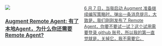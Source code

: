 <link href="assets/css/bootstrap.min.4.0.css" rel="stylesheet" />
<link href="assets/css/font-awesome-4.7.0/css/font-awesome.min.css" rel="stylesheet" />
<meta name="viewport" content="width=device-width, initial-scale=1">


<style>
  .md-typeset h1,
  .md-content__button {
    display: none;
  }

.md-typeset hr {
    display: none;
}

.as-grid {
    display: grid;
    grid-template-columns: repeat(auto-fit, minmax(360px, 1fr));
}



@media (min-width: 768px) { 
    .card-columns {
        column-count: 2;
    }
 }

@media (min-width: 1200px) { 
    .card-columns {
        column-count: 3;
    }

    .md-sidebar--primary {
    display: none;
    }
 }

a .card-title {
    color: rgb(55, 58, 60);
    font-size: 17px;
}

a .card-text {
    color: rgb(55, 58, 60);
    font-size: 14px;
}

a:hover {
    color: inherit;
    text-decoration: inherit;
}

nav a {
    font-size: 0.8rem !important;
    color: white;
    mix-blend-mode: difference;
}
</style>

<div class="as-grid m-t-md">
<div class="card-columns">
    
<div class="card">
    <a href="/blog/posts/tools/AI-tools/remote-agent/">
    <img class="card-img-top img-responsive" src="https://images.jieyu.ai/images/2025/05/remote-poster.png"/>
    <div class="card-body">
        <h4 class="card-title">Augment Remote Agent: 有了本地Agent，为什么你还需要Remote Agent?</h4>
        <p class="card-text">6 月 7 日，当我启动 Augment 准备继续编写策略时，弹出一条消息提示，大致是，我们刚刚发布了 Remote Agent，你要不要试一试？这个试用需要登录 github 账号，所以我的第一直觉就是，关掉它，我不需要它。<br><br><div style='widt...</p>
        <p class="card-text"><small class="text-muted"><i class="fa fa-calendar"></i>2025-06-10</small></p>
    </div>
    </a>
</div><!--end-card-->


<div class="card">
    <a href="/blog/posts/papers/rsrs择时指标/">
    <img class="card-img-top img-responsive" src="https://images.jieyu.ai/images/2025/05/20250514202750.png"/>
    <div class="card-body">
        <h4 class="card-title">RSRS 择时指标</h4>
        <p class="card-text">RSRS 因子在 2005 年 3 月到 2017 年 3 月的上证 50 指数上，12 年总收益 **1432.36%**，年化 **24.84%**，夏普 1.42。同期指数收益仅为 290.13%。该指标的大致思想是，将每日最高价与最低价分别视为阻力位与支撑位，把给定...</p>
        <p class="card-text"><small class="text-muted"><i class="fa fa-calendar"></i>2025-06-09</small></p>
    </div>
    </a>
</div><!--end-card-->


<div class="card">
    <a href="/blog/posts/algo/monte-carlo/">
    <img class="card-img-top img-responsive" src="https://images.jieyu.ai/images/hot/course/factor-ml/fa-platinum.png"/>
    <div class="card-body">
        <h4 class="card-title">蒙特卡洛：看似很高端的技术，其实很暴力很初级</h4>
        <p class="card-text">我们常常想知道投资组合在未来的某一天，最大损失会是多少，估算方法之一就是蒙特卡洛。尽管它在计算性能上不占优势，却最让人心里踏实 -- 毕竟，**它是一种把几乎所有的路径都走了一遍，再回来告诉你一路上的风险与风景的方法**。她看起来很高端，实际上只是很暴力。今天就带你认识她。</p>
        <p class="card-text"><small class="text-muted"><i class="fa fa-calendar"></i>2025-06-05</small></p>
    </div>
    </a>
</div><!--end-card-->


<div class="card">
    <a href="/blog/posts/tools/21天驯化AI打工仔/7_日线数据的定时获取系统（字段修复）/">
    <img class="card-img-top img-responsive" src="https://images.jieyu.ai/images/2025/05/20250514202750.png"/>
    <div class="card-body">
        <h4 class="card-title">21天驯化AI打工仔 - 日线数据的定时获取（2）</h4>
        <p class="card-text">> 数据如同血液，字段则是血型标记。本章带你深入A股数据的"涨跌停"与"ST"世界，让007助手为你揭秘如何用Tushare API完美修复那些缺失的关键字段，让量化策略在真实市场环境中游刃有余！<br><br> 前言<br>根据上一章节，我们基本实现了日线定时获取的基本架...</p>
        <p class="card-text"><small class="text-muted"><i class="fa fa-calendar"></i>2025-06-03</small></p>
    </div>
    </a>
</div><!--end-card-->


<div class="card">
    <a href="/blog/posts/tools/21天驯化AI打工仔/6_日线数据的定时获取系统（基本架构实现）/">
    <img class="card-img-top img-responsive" src="https://images.jieyu.ai/images/2025/05/20250514202750.png"/>
    <div class="card-body">
        <h4 class="card-title">21天驯化AI打工仔 - 日线数据的定时获取</h4>
        <p class="card-text">"时间就是金钱，效率就是生命"，这句话在量化交易领域体现得淋漓尽致。今天是我和007合作的第六天，我决定要解决一个困扰我已久的问题：如何实现日线数据的自动定时获取？<br><br>"007，我需要一个可靠的系统，能够在每个交易日收盘后自动从Tushare获取当天的日线数据，...</p>
        <p class="card-text"><small class="text-muted"><i class="fa fa-calendar"></i>2025-06-01</small></p>
    </div>
    </a>
</div><!--end-card-->


<div class="card">
    <a href="/blog/posts/tools/21天驯化AI打工仔/5_通用的数据交换格式SQEP与symbol编码的性能测试/">
    <img class="card-img-top img-responsive" src="https://images.jieyu.ai/images/2025/05/20250514202750.png"/>
    <div class="card-body">
        <h4 class="card-title">21天驯化AI打工仔 - SQEP与symbol编码性能测试</h4>
        <p class="card-text">"007，我们需要讨论一个重要的性能优化问题，"我一边敲击键盘一边对我的 AI 助手说道。"什么问题？我已经准备好了，"007 回应道，它的语音合成器发出了一种几乎可以称为热情的声音。"在量化交易系统中，数据查询性能至关重要。我们需要测试一下股票代码编码方式对查询速度的影响。"</p>
        <p class="card-text"><small class="text-muted"><i class="fa fa-calendar"></i>2025-05-18</small></p>
    </div>
    </a>
</div><!--end-card-->


<div class="card">
    <a href="/blog/posts/tools/21天驯化AI打工仔/5_SQEP再优化/">
    <img class="card-img-top img-responsive" src="https://images.jieyu.ai/images/2025/05/20250514202750.png"/>
    <div class="card-body">
        <h4 class="card-title">21天驯化AI打工仔 - SQEP 的性能再优化</h4>
        <p class="card-text">在量化交易的世界里，数据就像是血液，而数据传输系统则是血管。一个高效的数据传输系统可以让整个量化交易平台如虎添翼，而低效的数据传输则会成为整个系统的瓶颈。当我正为 SQEP（Standard Quotes Exchange Protocol）的性能优化绞尽脑汁时，我的 AI...</p>
        <p class="card-text"><small class="text-muted"><i class="fa fa-calendar"></i>2025-05-18</small></p>
    </div>
    </a>
</div><!--end-card-->


<div class="card">
    <a href="/blog/posts/tools/augment-daily-dose/">
    <img class="card-img-top img-responsive" src="https://images.jieyu.ai/images/hot/gallery/banner/IMG_20250510_112543.jpg"/>
    <div class="card-body">
        <h4 class="card-title">Augment随手记</h4>
        <p class="card-text">Duckdb是一个年轻而迷人的数据库。它的备份可以简单到通过拷贝文件来完成 -- 但前提是，没有其它进程独占她。如果你的服务使用了duckdb，而且还在不停地读写她，你该怎么给她一个备份呢？<br><br>我们把这个问题抛给了Augment.<br><br><br>To A...</p>
        <p class="card-text"><small class="text-muted"><i class="fa fa-calendar"></i>2025-05-17</small></p>
    </div>
    </a>
</div><!--end-card-->


<div class="card">
    <a href="/blog/posts/tools/致命的ID - DuckDB中的Returning子句之谜/">
    <img class="card-img-top img-responsive" src="https://images.jieyu.ai/images/2025/05/20250514210946.png"/>
    <div class="card-body">
        <h4 class="card-title">致命的 ID -- DuckDB 中的 Returning 子句之谜</h4>
        <p class="card-text">Duckdb是一个年轻但非常有潜力的数据库。但它也有桀骜不驯的一面：在一个普通的update语句执行时，出现了罕见的违反外键约束的问题。最终，依靠Augment这个强大的AI工具，我们找到了根本原因，并且通过坚实的实验验证了结论。<br><br>『华生，你是否曾思考过，在数...</p>
        <p class="card-text"><small class="text-muted"><i class="fa fa-calendar"></i>2025-05-14</small></p>
    </div>
    </a>
</div><!--end-card-->


<div class="card">
    <a href="/blog/posts/tools/21天驯化AI打工仔/4_Symbol编码的性能测试/">
    <img class="card-img-top img-responsive" src="https://images.jieyu.ai/images/2025/05/20250514202750.png"/>
    <div class="card-body">
        <h4 class="card-title">21天驯化AI打工仔 - 如何存储10亿个Symbol?</h4>
        <p class="card-text">现在，我们需要设计一种通用的数据交换格式（Standard Quotes Exchange Protocol, SQEP）。这种格式的工作原理是：由数据生产者（因为只有生产者才了解原始数据的具体格式）将数据转换为这种标准格式，然后再将其推送到Redis中供消费者使用。</p>
        <p class="card-text"><small class="text-muted"><i class="fa fa-calendar"></i>2025-05-14</small></p>
    </div>
    </a>
</div><!--end-card-->


<div class="card">
    <a href="/blog/posts/tools/21天驯化AI打工仔/3_数据库的优化设计/">
    <img class="card-img-top img-responsive" src="https://images.jieyu.ai/images/2025/05/20250514202750.png"/>
    <div class="card-body">
        <h4 class="card-title">21天驯化AI打工仔 - 数据库的优化</h4>
        <p class="card-text">五一小长假之前，我在搭档 007 的帮助下已经成功实现了从 Tushare 获取 OHLC 数据，并通过 Redis 消息队列将数据存储到 ClickHouse 数据库。为了进一步完善量化交易系统的数据支持，今天我们将聚焦于数据库的优化设计，主要涉及获取日线复权因子、获取分...</p>
        <p class="card-text"><small class="text-muted"><i class="fa fa-calendar"></i>2025-05-13</small></p>
    </div>
    </a>
</div><!--end-card-->


<div class="card">
    <a href="/blog/posts/tools/21天驯化AI打工仔/2_ClickHouse数据库/">
    <img class="card-img-top img-responsive" src="https://images.jieyu.ai/images/2025/05/20250514202750.png"/>
    <div class="card-body">
        <h4 class="card-title">21天驯化AI打工仔 - 开发量化交易系统</h4>
        <p class="card-text">今天是第二天，我计划实现如下任务：<br>1. 安装 ClickHouse 和 DBeaver<br>2. 创建 ClickHouse 数据表<br>3. 修改 Redis 消息队列代码以支持 ClickHouse 存储我唤醒了 007，它今天是要陪我一起战斗代码的。</p>
        <p class="card-text"><small class="text-muted"><i class="fa fa-calendar"></i>2025-05-11</small></p>
    </div>
    </a>
</div><!--end-card-->

</div>
</div>



